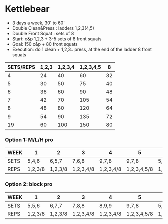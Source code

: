 # Kettlebear

- 3 days a week, 30' to 60'
- Double Clean&Press : ladders 1,2,3(4,5)
- Double Front Squat : sets of 8
- Start: c&p 1,2,3 + 3-5 sets of 8 front squats
- Goal: 150 c&p + 80 front squats
- Execution: do 1 clean + 1,2,3.. press, at the end of the ladder 8 front squats

  
SETS/REPS | 1,2,3 | 1,2,3,4 | 1,2,3,4,5 | 8
--- | --- | --- | --- | ---
4 | 24 | 40 | 60 | 32
5 | 30 | 50 | 75 | 40
6 | 36 | 60 | 90 | 48
7 | 42 | 70 | 105 | 54
8 | 48 | 80 | 120 | 64
9 | 54 | 90 | 135 | 72
19 | 60 | 100 | 150 | 80


### Option 1: M/L/H pro

WEEK | 1 | 2 | 3 | 4 | 5 | 6 
--- | --- | --- | --- | --- | --- | ---
SETS | 5,4,6 | 6,5,7 | 7,6,8 | 9,7,8 | 9,7,8 | 5,10,10
REPS | 1,2,3/8 | 1,2,3/8 | 1,2,3,4/8 | 1,2,3,4/8 | 1,2,3,4,5/8 | 1,2,3,4,5/8

### Option 2: block pro

WEEK | 1 | 2 | 3 | 4 | 5 | 6 
--- | --- | --- | --- | --- | --- | ---
SETS | 5,5,6 | 6,7,7 | 7,8,8 | 8,9,9 | 9,7,8 | 5,10,10
REPS | 1,2,3/8 | 1,2,3/8 | 1,2,3,4/8 | 1,2,3,4/8 | 1,2,3,4,5/8 | 1,2,3,4,5/8
